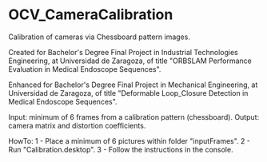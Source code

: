 # OCV_CameraCalibration

Calibration of cameras via Chessboard pattern images.

Created for Bachelor's Degree Final Project in Industrial Technologies Engineering, at Universidad de Zaragoza, of title "ORBSLAM Performance Evaluation in Medical Endoscope Sequences".

Enhanced for Bachelor's Degree Final Project in Mechanical Engineering, at Universidad de Zaragoza, of title "Deformable Loop_Closure Detection in Medical Endoscope Sequences".

Input: minimum of 6 frames from a calibration pattern (chessboard).
Output: camera matrix and distortion coefficients.

HowTo:
 1 - Place a minimum of 6 pictures within folder "inputFrames".
 2 - Run "Calibration.desktop". 
 3 - Follow the instructions in the console.
